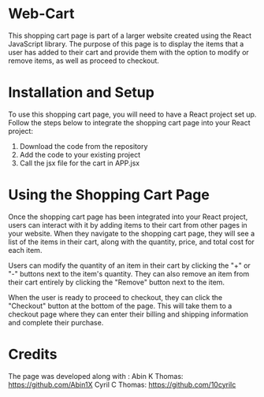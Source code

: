 # Web-Cart
This shopping cart page is part of a larger website created using the React JavaScript library. The purpose of this page is to display the items that a user has added to their cart and provide them with the option to modify or remove items, as well as proceed to checkout.
# Installation and Setup

To use this shopping cart page, you will need to have a React project set up. Follow the steps below to integrate the shopping cart page into your React project:

1. Download the code from the repository
2. Add the code to your existing project
3. Call the jsx file for the cart in APP.jsx

# Using the Shopping Cart Page

Once the shopping cart page has been integrated into your React project, users can interact with it by adding items to their cart from other pages in your website. When they navigate to the shopping cart page, they will see a list of the items in their cart, along with the quantity, price, and total cost for each item.

Users can modify the quantity of an item in their cart by clicking the "+" or "-" buttons next to the item's quantity. They can also remove an item from their cart entirely by clicking the "Remove" button next to the item.

When the user is ready to proceed to checkout, they can click the "Checkout" button at the bottom of the page. This will take them to a checkout page where they can enter their billing and shipping information and complete their purchase.

# Credits

The page was developed along with :
Abin K Thomas: https://github.com/Abin1X
Cyril C Thomas: https://github.com/10cyrilc
